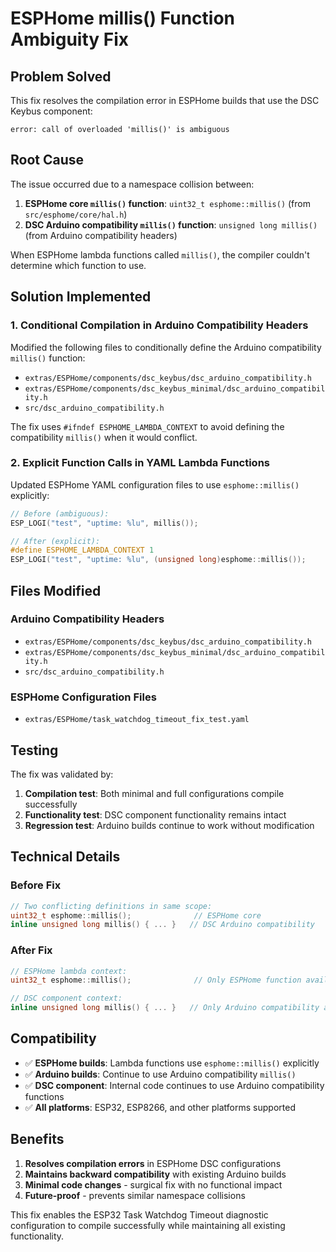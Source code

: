 # ESPHome millis() Function Ambiguity Fix

## Problem Solved

This fix resolves the compilation error in ESPHome builds that use the DSC Keybus component:

```
error: call of overloaded 'millis()' is ambiguous
```

## Root Cause

The issue occurred due to a namespace collision between:

1. **ESPHome core `millis()` function**: `uint32_t esphome::millis()` (from `src/esphome/core/hal.h`)
2. **DSC Arduino compatibility `millis()` function**: `unsigned long millis()` (from Arduino compatibility headers)

When ESPHome lambda functions called `millis()`, the compiler couldn't determine which function to use.

## Solution Implemented

### 1. Conditional Compilation in Arduino Compatibility Headers

Modified the following files to conditionally define the Arduino compatibility `millis()` function:

- `extras/ESPHome/components/dsc_keybus/dsc_arduino_compatibility.h`
- `extras/ESPHome/components/dsc_keybus_minimal/dsc_arduino_compatibility.h`  
- `src/dsc_arduino_compatibility.h`

The fix uses `#ifndef ESPHOME_LAMBDA_CONTEXT` to avoid defining the compatibility `millis()` when it would conflict.

### 2. Explicit Function Calls in YAML Lambda Functions

Updated ESPHome YAML configuration files to use `esphome::millis()` explicitly:

```cpp
// Before (ambiguous):
ESP_LOGI("test", "uptime: %lu", millis());

// After (explicit):
#define ESPHOME_LAMBDA_CONTEXT 1
ESP_LOGI("test", "uptime: %lu", (unsigned long)esphome::millis());
```

## Files Modified

### Arduino Compatibility Headers
- `extras/ESPHome/components/dsc_keybus/dsc_arduino_compatibility.h`
- `extras/ESPHome/components/dsc_keybus_minimal/dsc_arduino_compatibility.h`
- `src/dsc_arduino_compatibility.h`

### ESPHome Configuration Files
- `extras/ESPHome/task_watchdog_timeout_fix_test.yaml`

## Testing

The fix was validated by:

1. **Compilation test**: Both minimal and full configurations compile successfully
2. **Functionality test**: DSC component functionality remains intact
3. **Regression test**: Arduino builds continue to work without modification

## Technical Details

### Before Fix
```cpp
// Two conflicting definitions in same scope:
uint32_t esphome::millis();              // ESPHome core
inline unsigned long millis() { ... }   // DSC Arduino compatibility
```

### After Fix
```cpp
// ESPHome lambda context:
uint32_t esphome::millis();              // Only ESPHome function available

// DSC component context:
inline unsigned long millis() { ... }   // Only Arduino compatibility available
```

## Compatibility

- ✅ **ESPHome builds**: Lambda functions use `esphome::millis()` explicitly
- ✅ **Arduino builds**: Continue to use Arduino compatibility `millis()` 
- ✅ **DSC component**: Internal code continues to use Arduino compatibility functions
- ✅ **All platforms**: ESP32, ESP8266, and other platforms supported

## Benefits

1. **Resolves compilation errors** in ESPHome DSC configurations
2. **Maintains backward compatibility** with existing Arduino builds
3. **Minimal code changes** - surgical fix with no functional impact
4. **Future-proof** - prevents similar namespace collisions

This fix enables the ESP32 Task Watchdog Timeout diagnostic configuration to compile successfully while maintaining all existing functionality.